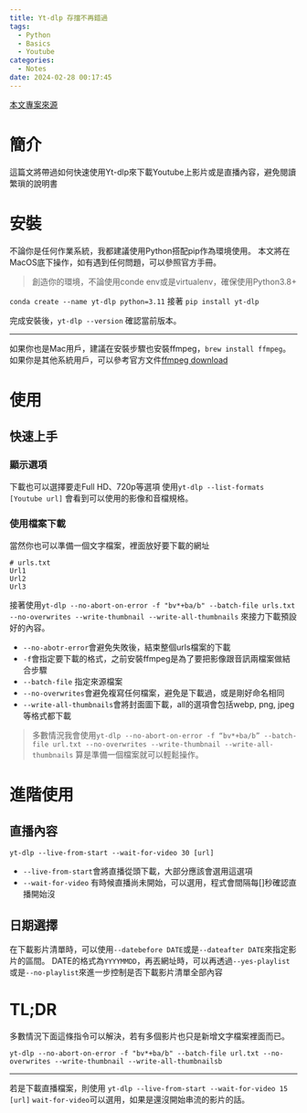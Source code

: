 ```yaml
---
title: Yt-dlp 存擋不再錯過
tags:
  - Python
  - Basics
  - Youtube
categories:
  - Notes
date: 2024-02-28 00:17:45
---
```



[本文專案來源](https://github.com/yt-dlp/yt-dlp?source=post_page-----a4b8889ba1e0--------------------------------)

# 簡介

這篇文將帶過如何快速使用Yt-dlp來下載Youtube上影片或是直播內容，避免閱讀繁瑣的說明書

# 安裝

不論你是任何作業系統，我都建議使用Python搭配pip作為環境使用。
本文將在MacOS底下操作，如有遇到任何問題，可以參照官方手冊。

> 創造你的環境，不論使用conde env或是virtualenv，確保使用Python3.8+

`conda create --name yt-dlp python=3.11`
接著 `pip install yt-dlp`

完成安裝後，`yt-dlp --version` 確認當前版本。

---


<!--more-->

如果你也是Mac用戶，建議在安裝步驟也安裝ffmpeg，`brew install ffmpeg`。
如果你是其他系統用戶，可以參考官方文件[ffmpeg download](https://ffmpeg.org/download.html)


# 使用

## 快速上手

### 顯示選項

下載也可以選擇要走Full HD、720p等選項
使用`yt-dlp --list-formats [Youtube url]` 會看到可以使用的影像和音檔規格。

### 使用檔案下載

當然你也可以準備一個文字檔案，裡面放好要下載的網址

```
# urls.txt
Url1
Url2
Url3

```

接著使用`yt-dlp --no-abort-on-error -f "bv*+ba/b" --batch-file urls.txt  --no-overwrites --write-thumbnail --write-all-thumbnails`
來接力下載預設好的內容。

- `--no-abotr-error`會避免失敗後，結束整個urls檔案的下載
- `-f`會指定要下載的格式，之前安裝ffmpeg是為了要把影像跟音訊兩檔案做結合步驟 
- `--batch-file` 指定來源檔案
- `--no-overwrites`會避免複寫任何檔案，避免是下載過，或是剛好命名相同
- `--write-all-thumbnails`會將封面圖下載，all的選項會包括webp, png, jpeg等格式都下載

> 多數情況我會使用`yt-dlp --no-abort-on-error -f “bv*+ba/b” --batch-file url.txt --no-overwrites --write-thumbnail --write-all-thumbnails` 算是準備一個檔案就可以輕鬆操作。

# 進階使用
## 直播內容

`yt-dlp --live-from-start --wait-for-video 30 [url]`

- `--live-from-start`會將直播從頭下載，大部分應該會選用這選項
- `--wait-for-video` 有時候直播尚未開始，可以選用，程式會間隔每[]秒確認直播開始沒

## 日期選擇

在下載影片清單時，可以使用`--datebefore DATE`或是`--dateafter DATE`來指定影片的區間。
DATE的格式為`YYYYMMDD`，再丟網址時，可以再透過`--yes-playlist`或是`--no-playlist`來進一步控制是否下載影片清單全部內容

# TL;DR

多數情況下面這條指令可以解決，若有多個影片也只是新增文字檔案裡面而已。

`yt-dlp --no-abort-on-error -f "bv*+ba/b" --batch-file url.txt --no-overwrites --write-thumbnail --write-all-thumbnailsb
`

---

若是下載直播檔案，則使用
`yt-dlp --live-from-start --wait-for-video 15 [url]`
`wait-for-video`可以選用，如果是還沒開始串流的影片的話。




